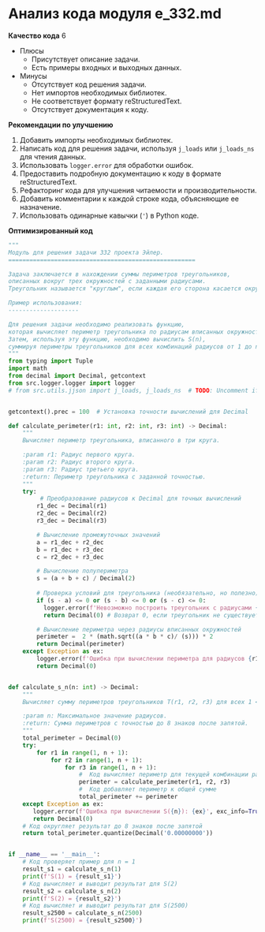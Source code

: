 # Анализ кода модуля e_332.md

**Качество кода**
6
- Плюсы
    - Присутствует описание задачи.
    - Есть примеры входных и выходных данных.
- Минусы
    - Отсутствует код решения задачи.
    - Нет импортов необходимых библиотек.
    - Не соответствует формату reStructuredText.
    - Отсутствует документация к коду.

**Рекомендации по улучшению**
1.  Добавить импорты необходимых библиотек.
2.  Написать код для решения задачи, используя  `j_loads` или `j_loads_ns` для чтения данных.
3.  Использовать  `logger.error`  для обработки ошибок.
4.  Предоставить подробную документацию к коду в формате reStructuredText.
5.  Рефакторинг кода для улучшения читаемости и производительности.
6.  Добавить комментарии к каждой строке кода, объясняющие ее назначение.
7.  Использовать одинарные кавычки (`'`) в Python коде.

**Оптимизированный код**
```python
"""
Модуль для решения задачи 332 проекта Эйлер.
=====================================================

Задача заключается в нахождении суммы периметров треугольников,
описанных вокруг трех окружностей с заданными радиусами.
Треугольник называется "круглым", если каждая его сторона касается окружности.

Пример использования:
--------------------

Для решения задачи необходимо реализовать функцию,
которая вычисляет периметр треугольника по радиусам вписанных окружностей.
Затем, используя эту функцию, необходимо вычислить S(n),
суммируя периметры треугольников для всех комбинаций радиусов от 1 до n.
"""
from typing import Tuple
import math
from decimal import Decimal, getcontext
from src.logger.logger import logger
# from src.utils.jjson import j_loads, j_loads_ns  # TODO: Uncomment if needed for data loading


getcontext().prec = 100  # Установка точности вычислений для Decimal

def calculate_perimeter(r1: int, r2: int, r3: int) -> Decimal:
    """
    Вычисляет периметр треугольника, вписанного в три круга.

    :param r1: Радиус первого круга.
    :param r2: Радиус второго круга.
    :param r3: Радиус третьего круга.
    :return: Периметр треугольника с заданной точностью.
    """
    try:
         # Преобразование радиусов к Decimal для точных вычислений
        r1_dec = Decimal(r1)
        r2_dec = Decimal(r2)
        r3_dec = Decimal(r3)

        # Вычисление промежуточных значений
        a = r1_dec + r2_dec
        b = r1_dec + r3_dec
        c = r2_dec + r3_dec

        # Вычисление полупериметра
        s = (a + b + c) / Decimal(2)
        
        # Проверка условий для треугольника (необязательно, но полезно)
        if (s - a) <= 0 or (s - b) <= 0 or (s - c) <= 0:
          logger.error(f'Невозможно построить треугольник с радиусами {r1}, {r2}, {r3}')
          return Decimal(0) # Возврат 0, если треугольник не существует

        # Вычисление периметра через радиусы вписанных окружностей
        perimeter =  2 * (math.sqrt((a * b * c)/ (s))) * 2
        return Decimal(perimeter)
    except Exception as ex:
        logger.error(f'Ошибка при вычислении периметра для радиусов {r1}, {r2}, {r3}: {ex}', exc_info=True)
        return Decimal(0)


def calculate_s_n(n: int) -> Decimal:
    """
    Вычисляет сумму периметров треугольников T(r1, r2, r3) для всех 1 <= r1, r2, r3 <= n.

    :param n: Максимальное значение радиусов.
    :return: Сумма периметров с точностью до 8 знаков после запятой.
    """
    total_perimeter = Decimal(0)
    try:
        for r1 in range(1, n + 1):
            for r2 in range(1, n + 1):
                for r3 in range(1, n + 1):
                    #  Код вычисляет периметр для текущей комбинации радиусов
                    perimeter = calculate_perimeter(r1, r2, r3)
                    #  Код добавляет периметр к общей сумме
                    total_perimeter += perimeter
    except Exception as ex:
       logger.error(f'Ошибка при вычислении S({n}): {ex}', exc_info=True)
       return Decimal(0)
    # Код округляет результат до 8 знаков после запятой
    return total_perimeter.quantize(Decimal('0.00000000'))


if __name__ == '__main__':
    # Код проверяет пример для n = 1
    result_s1 = calculate_s_n(1)
    print(f'S(1) = {result_s1}')
    # Код вычисляет и выводит результат для S(2)
    result_s2 = calculate_s_n(2)
    print(f'S(2) = {result_s2}')
    # Код вычисляет и выводит результат для S(2500)
    result_s2500 = calculate_s_n(2500)
    print(f'S(2500) = {result_s2500}')
```